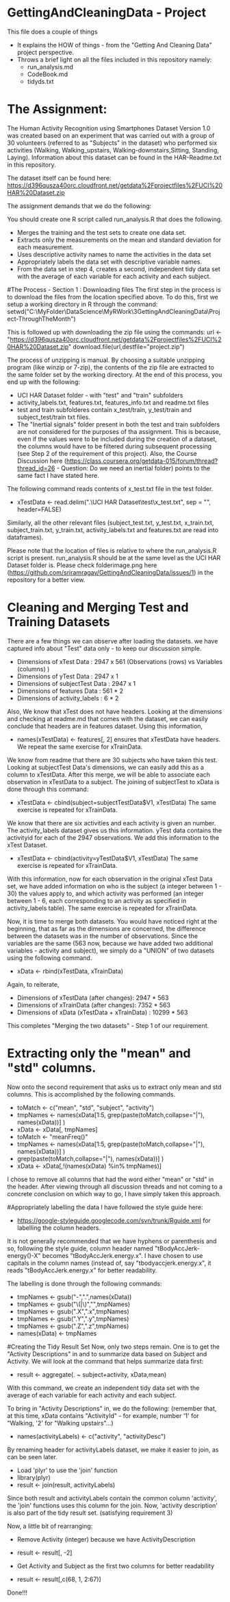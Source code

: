 # GettingAndCleaningData - Project
This file does a couple of things
* It explains the HOW of things - from the "Getting And Cleaning Data" project perspective.
* Throws a brief light on all the files included in this repository namely:
     * run_analysis.md
     * CodeBook.md
     * tidyds.txt
   
# The Assignment:
The Human Activity Recognition using Smartphones Dataset Version 1.0 was created based on an experiment that was carried out with a group of 30 volunteers (referred to as "Subjects" in the dataset) who performed six activities (Walking, Walking_upstairs, Walking-downstairs,Sitting, Standing, Laying).  Information about this dataset can be found in the HAR-Readme.txt in this repository.  

The dataset itself can be found here: https://d396qusza40orc.cloudfront.net/getdata%2Fprojectfiles%2FUCI%20HAR%20Dataset.zip

The assignment demands that we do the following:

 You should create one R script called run_analysis.R that does the following. 
* Merges the training and the test sets to create one data set.
* Extracts only the measurements on the mean and standard deviation for each measurement. 
* Uses descriptive activity names to name the activities in the data set
* Appropriately labels the data set with descriptive variable names. 
* From the data set in step 4, creates a second, independent tidy data set with the average of each variable for each activity and each subject.

#The Process - Section 1 : Downloading files
The first step in the process is to download the files from the location specified above.  To do this, first we setup a working directory in R through the command:
setwd("C:\\MyFolder\\DataScience\\MyRWork\\3GettingAndCleaningData\\Project-ThroughTheMonth")

This is followed up with downloading the zip file using the commands:
url <- "https://d396qusza40orc.cloudfront.net/getdata%2Fprojectfiles%2FUCI%20HAR%20Dataset.zip"
download.file(url,destfile="project.zip")

The process of unzipping is manual.  By choosing a suitable unzipping program (like winzip or 7-zip), the contents of the zip file are extracted to the same folder set by the working directory.  At the end of this process, you end up with the following:
* UCI HAR Dataset folder - with "test" and "train" subfolders
* activity_labels.txt, features.txt, features_info.txt and readme.txt files
* test and train subfolderes contain x_test/train, y_test/train and subject_test/train txt files.
* The "Inertial signals" folder present in both the test and train subfolders are not considered for the purposes of tha assignment.  This is because, even if the values were to be included during the creation of a dataset, the columns would have to be filtered during subsequent processing (see Step 2 of the requirement of this project).  Also, the Course Discussion here (https://class.coursera.org/getdata-015/forum/thread?thread_id=26 - Question: Do we need an inertial folder) points to the same fact I have stated here.

The following command reads contents of x_test.txt file in the test folder.
* xTestData <- read.delim(".\\UCI HAR Dataset\\test\\x_test.txt", sep = "", header=FALSE)

Similarly, all the other relevant files (subject_test.txt, y_test.txt, x_train.txt, subject_train.txt, y_train.txt, activity_labels.txt and features.txt are read into dataframes).

Please note that the location of files is relative to where the run_analysis.R script is present.  run_analysis.R should be at the same level as the UCI HAR Dataset folder is.  Please check folderimage.png here (https://github.com/sriramragav/GettingAndCleaningData/issues/1) in the repository for a better view.

# Cleaning and Merging Test and Training Datasets
There are a few things we can observe after loading the datasets. we have captured info about "Test" data only - to keep our discussion simple.
* Dimensions of xTest Data : 2947 x 561 (Observations (rows) vs Variables (columns) )
* Dimensions of yTest Data : 2947 x 1 
* Dimensions of subjectTest Data : 2947 x 1
* Dimensions of features Data : 561 * 2
* Dimensions of activity_labels : 6 * 2

Also,
We know that xTest does not have headers.  Looking at the dimensions and checking at readme.md that comes with the dataset, we can easily conclude that headers are in features dataset.  Using this information,
* names(xTestData) <- features[, 2]
ensures that xTestData have headers.  We repeat the same exercise for xTrainData.  

We know from readme that there are 30 subjects who have taken this test.  Looking at subjectTest Data's dimensions, we can easily add this as a column to xTestData.  After this merge, we will be able to associate each observation in xTestData to a subject.  The joining of subjectTest to xData is done through this command:
* xTestData <- cbind(subject=subjectTestData$V1, xTestData)
The same exercise is repeated for xTrainData.

We know that there are six activities and each activity is given an number.  The activity_labels dataset gives us this information.  yTest data contains the activityid for each of the 2947 observations.  We add this information to the xTest Dataset.
* xTestData <- cbind(activity=yTestData$V1, xTestData)
The same exercise is repeated for xTrainData.

With this information, now for each observation in the original xTest Data set, we have added information on who is the subject (a integer between 1 - 30) the values apply to, and which activity was performed (an integer between 1 - 6, each corresponding to an activity as specified in activity_labels table).
The same exercise is repeated for xTrainData.

Now, it is time to merge both datasets.  You would have noticed right at the beginning, that as far as the dimensions are concerned, the difference between the datasets was in the number of observations.  Since the variables are the same (563 now, because we have added two additional variables - activity and subject), we simply do a "UNION" of two datasets using the following command.
* xData <- rbind(xTestData, xTrainData)

Again, to reiterate, 
* Dimensions of xTestData (after changes):        2947 * 563
* Dimensions of xTrainData (after changes):       7352 * 563
* Dimensions of xData (xTestData + xTrainData) : 10299 * 563

This completes "Merging the two datasets" - Step 1 of our requirement.

# Extracting only the "mean" and "std" columns.
Now onto the second requirement that asks us to extract only mean and std columns.  This is accomplished by the following commands.

* toMatch <- c("mean", "std", "subject", "activity")
* tmpNames <- names(xData[1:5, grep(paste(toMatch,collapse="|"), names(xData))] )
* xData <- xData[, tmpNames]
* toMatch <- "meanFreq()"
* tmpNames <- names(xData[1:5, grep(paste(toMatch,collapse="|"), names(xData))] ) 
* grep(paste(toMatch,collapse="|"), names(xData))] )
* xData <- xData[,!(names(xData) %in% tmpNames)]

I chose to remove all columns that had the word either "mean" or "std" in the header.  After viewing through all discussion threads and not coming to a concrete conclusion on which way to go, I have simply taken this approach.

#Appropriately labelling the data 
I have followed the style guide here:
* https://google-styleguide.googlecode.com/svn/trunk/Rguide.xml
for labelling the column headers.  

It is not generally recommended that we have hyphens or parenthesis and so, following the style guide, column header named "tBodyAccJerk-energy()-X" becomes "tBodyAccJerk.energy.x".  I have chosen to use capitals in the column names (instead of, say "tbodyaccjerk.energy.x", it reads "tBodyAccJerk.energy.x" for better readability.

The labelling is done through the following commands:

* tmpNames <- gsub("-",".",names(xData))
* tmpNames <- gsub("\\(|\\)","",tmpNames)
* tmpNames <- gsub(".X",".x",tmpNames)
* tmpNames <- gsub(".Y",".y",tmpNames)
* tmpNames <- gsub(".Z",".z",tmpNames)
* names(xData) <- tmpNames

#Creating the Tidy Result Set
Now, only two steps remain.  One is to get the "Activity Descriptions" in and to summarize data based on Subject and Activity.  We will look at the command that helps summarize data first:

* result <- aggregate(. ~ subject+activity, xData,mean)

With this command, we create an independent tidy data set with the average of each variable for each activity and each subject.

To bring in "Activity Descriptions" in, we do the following:  (remember that, at this time, xData contains "ActivityId" - for example, number '1' for "Walking, '2' for "Walking upstairs"...)

* names(activityLabels) <- c("activity", "activityDesc")

By renaming header for activityLabels dataset, we make it easier to join, as can be seen later.
* Load 'plyr' to use the 'join' function
* library(plyr)
* result <- join(result, activityLabels)

Since both result and activityLabels contain the common column 'activity', the 'join' functions uses this column for the join.  Now, 'activity description' is also part of the tidy result set. (satisfying requirement 3)

Now, a little bit of rearranging:
* Remove Activity (integer) because we have ActivityDescription
* result <- result[, -2]

* Get Activity and Subject as the first two columns for better readability
* result <- result[,c(68, 1, 2:67)]

Done!!!

